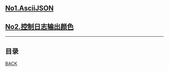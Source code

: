 ## [No1.AsciiJSON](gin/001AsciiJSON.md)
## [No2.控制日志输出颜色](gin/002ControllingLogOutputColoring.md)
------------------------------------------------------
## 目录
[BACK](../../README.md)